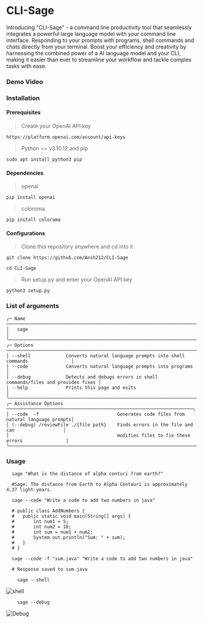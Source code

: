 # CLI-Sage
Introducing "CLI-Sage" - a command line productivity tool that seamlessly integrates a powerful large language model with your command line interface. Responding to your prompts with programs, shell commands and chats directly from your terminal. Boost your efficiency and creativity by harnessing the combined power of a AI language model and your CLI, making it easier than ever to streamline your workflow and tackle complex tasks with ease.

### Demo Video


### Installation
#### Prerequisites
> Create your OpenAI API key
```shell
https://platform.openai.com/account/api-keys
```

> Python >= v3.10.12 and pip
```shell
sudo apt install python3 pip
```

#### Dependencies

> openai
```shell
pip install openai
```
> coloroma
```shell
pip install colorama
```

#### Configurations

> Clone this repository anywhere and cd into it
```shell
git clone https://github.com/Ansh212/CLI-Sage
```
```shell
cd CLI-Sage
```
> Run setup.py and enter your OpenAI API key
```shell
python3 setup.py
```

### List of arguments

```text
╭─ Name ───────────────────────────────────────────────────────────────────────────────────╮
│   sage                                                                                   │ 
╰──────────────────────────────────────────────────────────────────────────────────────────╯
╭─ Options ────────────────────────────────────────────────────────────────────────────────╮
│ --shell             Converts natural language prompts into shell commands                │
│ --code              Converts natural language prompts into programs                      │
│ --debug             Detects and debugs errors in shell commands/files and provides fixes │
│ --help              Prints this page and exits                                           │
╰──────────────────────────────────────────────────────────────────────────────────────────╯
╭─ Assistance Options ─────────────────────────────────────────────────────────────────────╮
│ --code  -f                             Generates code files from natural language prompts│
│ (--debug) /reviewFile ./{file path}    Finds errors in the file and can                  │
│                                        modifies files to fix these errors                │
╰──────────────────────────────────────────────────────────────────────────────────────────╯
```
### Usage
```shell
  sage "What is the distance of alpha centuri from earth?"

  #Sage: The distance from Earth to Alpha Centauri is approximately 4.37 light-years.
```


```shell
  sage --code "Write a code to add two numbers in java"

  # public class AddNumbers {
  #   public static void main(String[] args) {
  #       int num1 = 5;
  #       int num2 = 10;
  #       int sum = num1 + num2;
  #       System.out.println("Sum: " + sum);
  #   }
  # }
```


```shell
  sage --code -f "sum.java" "Write a code to add two numbers in java"

  # Response saved to sum.java
```

```shell
    sage --shell

```
![shell](https://github.com/Ansh212/CLI-Sage/assets/97459476/5bd68bd7-436b-488b-84dd-05ea5f3fe80c)



```shell
    sage --debug
```
![Debug](https://github.com/Ansh212/CLI-Sage/assets/97459476/c0299f69-4c69-417a-b08c-d11ae09e1c3f)


